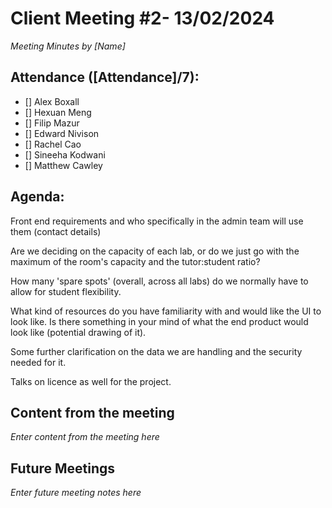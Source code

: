 # Client Meeting #2- 13/02/2024

*Meeting Minutes by [Name]*

## Attendance ([Attendance]/7):

- [] Alex Boxall
- [] Hexuan Meng
- [] Filip Mazur
- [] Edward Nivison
- [] Rachel Cao
- [] Sineeha Kodwani
- [] Matthew Cawley

## Agenda:

Front end requirements and who specifically in the admin team will use them (contact details)

Are we deciding on the capacity of each lab, or do we just go with the maximum of the room's capacity and the tutor:student ratio?

How many 'spare spots' (overall, across all labs) do we normally have to allow for student flexibility.

What kind of resources do you have familiarity with and would like the UI to look like. Is there something in your mind of what the end product would look like (potential drawing of it).

Some further clarification on the data we are handling and the security needed for it.

Talks on licence as well for the project.

## Content from the meeting

*Enter content from the meeting here*

## Future Meetings

*Enter future meeting notes here*
